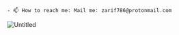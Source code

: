 ```- 📫 How to reach me: Mail me: zarif786@protonmail.com``` 

![Untitled](https://github.com/adhamzarif/adhamzarif/assets/148647705/bf0d03c0-7406-4fd5-87f7-18d5c329f77d)


